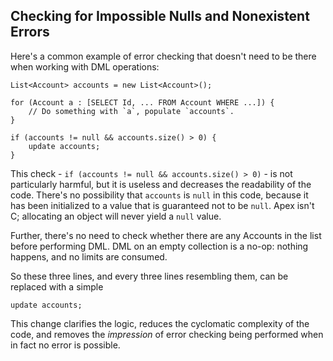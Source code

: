 

## Checking for Impossible Nulls and Nonexistent Errors

Here's a common example of error checking that doesn't need to be there when working with DML operations:

```apex
List<Account> accounts = new List<Account>();

for (Account a : [SELECT Id, ... FROM Account WHERE ...]) {
    // Do something with `a`, populate `accounts`.
}

if (accounts != null && accounts.size() > 0) {
    update accounts;
}
```
    
This check - `if (accounts != null && accounts.size() > 0)` - is not particularly harmful, but it is useless and decreases the readability of the code. There's no possibility that `accounts` is `null` in this code, because it has been initialized to a value that is guaranteed not to be `null`. Apex isn't C; allocating an object will never yield a `null` value.

Further, there's no need to check whether there are any Accounts in the list before performing DML. DML on an empty collection is a no-op: nothing happens, and no limits are consumed.

So these three lines, and every three lines resembling them, can be replaced with a simple

```apex
update accounts;
```

This change clarifies the logic, reduces the cyclomatic complexity of the code, and removes the *impression* of error checking being performed when in fact no error is possible.
